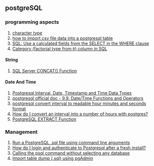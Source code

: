 ## postgreSQL

### programming aspects

 1. [character type][1]
 2. [how to import csv file data into a postgresql table][3]
 3. [SQL: Use a calculated fields from the SELECT in the WHERE clause][12]
 4. [Category (factorial type from `R`) column in SQL][14]

#### String

 1. [SQL Server CONCAT() Function][9]

#### Date And Time

 1. [Postgresql Interval, Date, Timestamp and Time Data Types][7]
 2. [postgresql official doc - 9.9. Date/Time Functions and Operators][13]
 3. [postgresql convert interval to readable hour minutes and seconds format][8]
 4. [How do I convert an interval into a number of hours with postgres?][10]
 5. [PostgreSQL EXTRACT Function][11]

### Management

 1. [Run a PostgreSQL .sql file using command line arguments][4]
 2. [How do I login and authenticate to Postgresql after a fresh install?][2]
 3. [Calling the psql command without selecting any database][5]
 4. [Import table dump (.sql) using pgAdmin][6]

[1]: https://www.postgresql.org/docs/9.1/datatype-character.html
[2]: https://stackoverflow.com/questions/2172569/how-do-i-login-and-authenticate-to-postgresql-after-a-fresh-install
[3]: https://stackoverflow.com/questions/2987433/how-to-import-csv-file-data-into-a-postgresql-table
[4]: https://stackoverflow.com/questions/9736085/run-a-postgresql-sql-file-using-command-line-arguments
[5]: https://superuser.com/questions/655399/calling-the-psql-command-without-selecting-any-database
[6]: https://stackoverflow.com/a/55519761
[7]: https://www.2ndquadrant.com/en/blog/know-what-time-it-is/
[8]: https://stackoverflow.com/questions/41412802/postgresql-query-for-hour-minutes-and-seconds
[9]: https://www.w3schools.com/sql/func_sqlserver_concat.asp
[10]: https://stackoverflow.com/questions/952493/how-do-i-convert-an-interval-into-a-number-of-hours-with-postgres
[11]: https://www.postgresqltutorial.com/postgresql-extract/
[12]: https://stackoverflow.com/questions/8896829/sql-use-a-calculated-fields-from-the-select-in-the-where-clause
[13]: https://www.postgresql.org/docs/current/functions-datetime.html#FUNCTIONS-DATETIME-EXTRACT
[14]: https://stackoverflow.com/questions/9599127/category-column-in-sql
